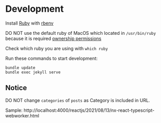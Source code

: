 # Development

Install [Ruby](https://www.ruby-lang.org/en/) with [rbenv](https://github.com/rbenv/rbenv)

DO NOT use the default ruby of MacOS which located in `/usr/bin/ruby` because it is required [ownership permissions](https://gist.github.com/KetchCyork/ab896f1c8e3e845b8d17d3aef169b871)

Check which ruby you are using with `which ruby`

Run these commands to start development:

```
bundle update
bundle exec jekyll serve
```

## Notice

DO NOT change `categories` of `posts` as Category is included in URL.

Sample: http://localhost:4000/reactjs/2021/08/13/nx-react-typescript-webworker.html
